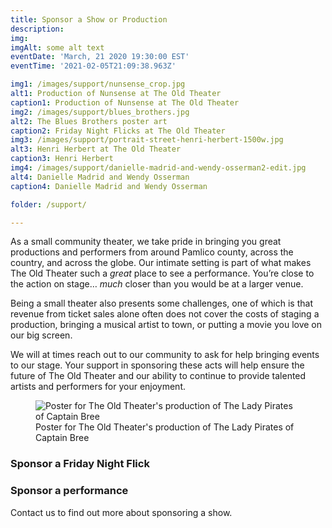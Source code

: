 ```yaml
---
title: Sponsor a Show or Production
description:   
img: 
imgAlt: some alt text
eventDate: 'March, 21 2020 19:30:00 EST'
eventTime: '2021-02-05T21:09:38.963Z'

img1: /images/support/nunsense_crop.jpg
alt1: Production of Nunsense at The Old Theater
caption1: Production of Nunsense at The Old Theater
img2: /images/support/blues_brothers.jpg
alt2: The Blues Brothers poster art
caption2: Friday Night Flicks at The Old Theater
img3: /images/support/portrait-street-henri-herbert-1500w.jpg
alt3: Henri Herbert at The Old Theater
caption3: Henri Herbert
img4: /images/support/danielle-madrid-and-wendy-osserman2-edit.jpg
alt4: Danielle Madrid and Wendy Osserman
caption4: Danielle Madrid and Wendy Osserman

folder: /support/

---
```




<base-image  :caption="caption1" :img="img1" :alt="alt1"></base-image>

As a small community theater, we take pride in bringing you great productions and performers from around Pamlico county, across the country, and across the globe.   Our intimate setting is part of what makes The Old Theater such a *great* place to see a performance.  You’re close to the action on stage… *much* closer than you would be at a larger venue.

Being a small theater also presents some challenges, one of which is that revenue from ticket sales alone often does not cover the costs of staging a production, bringing a musical artist to town, or putting a movie you love on our big screen.  

We will at times reach out to our community to ask for help bringing events to our stage. Your support in sponsoring these acts will help ensure the future of The Old Theater and our ability to continue to provide talented artists and performers for your enjoyment.

<figure>
  <img
    src="/images/support/lady-pirates-captain-bree.jpg"
    alt="Poster for The Old Theater's production of The Lady Pirates of Captain Bree"
    loading="lazy"
  />
  <figcaption class="italic">
     Poster for The Old Theater's production of The Lady Pirates of Captain Bree
  </figcaption>
</figure>

### Sponsor a Friday Night Flick

<base-image  :caption="caption2" :img="img2" :alt="alt2"></base-image>

### Sponsor a performance

<base-image  :caption="caption3" :img="img3" :alt="alt3"></base-image>

<base-image  :caption="caption4" :img="img4" :alt="alt4"></base-image>

Contact us to find out more about sponsoring a show. 

<button-link url="/contact-form" text="CONTACT US"/>
   





